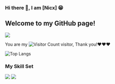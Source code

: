 ### Hi there 👋, I am [Nicx] 😁

## Welcome to my GitHub page!
<!--
**Nicxhan/Nicxhan** is a ✨ _special_ ✨ repository because its `README.md` (this file) appears on your GitHub profile.

Here are some ideas to get you started:

- 🔭 I’m currently working on Yamaguchi University
- 🌱 I’m currently learning ...
- 👯 I’m looking to collaborate on ...
- 🤔 I’m looking for help with ...
- 💬 Ask me about ...
- 📫 How to reach me: ...
- 😄 Pronouns: ...
- ⚡ Fun fact: ...
-->
![](https://github-readme-stats.vercel.app/api?username=Nicxhan&show_icons=true&theme=transparent)

You are my ![Visitor Count](https://profile-counter.glitch.me/Nicxhan/count.svg) visitor, Thank you!:heart::heart::heart:

![Top Langs](https://github-readme-stats.vercel.app/api/top-langs/?username=Nicxhan&layout=compact&theme=tokyonight)





### My Skill Set


![](https://img.shields.io/badge/Python-3776AB?style=for-the-badge&logo=python&logoColor=white)
![](https://img.shields.io/badge/Java-ED8B00?style=for-the-badge&logo=openjdk&logoColor=white)



